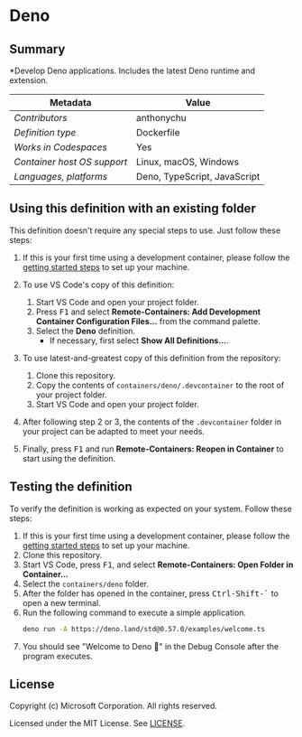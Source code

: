 # Deno

## Summary

*Develop Deno applications. Includes the latest Deno runtime and extension.

| Metadata | Value |  
|----------|-------|
| *Contributors* | anthonychu |
| *Definition type* | Dockerfile |
| *Works in Codespaces* | Yes |
| *Container host OS support* | Linux, macOS, Windows |
| *Languages, platforms* | Deno, TypeScript, JavaScript |

## Using this definition with an existing folder

This definition doesn't require any special steps to use. Just follow these steps:

1. If this is your first time using a development container, please follow the [getting started steps](https://aka.ms/vscode-remote/containers/getting-started) to set up your machine.

1. To use VS Code's copy of this definition:
    1. Start VS Code and open your project folder.
    1. Press <kbd>F1</kbd> and select **Remote-Containers: Add Development Container Configuration Files...** from the command palette.
    1. Select the **Deno** definition.
        - If necessary, first select **Show All Definitions...**.

1. To use latest-and-greatest copy of this definition from the repository:
    1. Clone this repository.
    1. Copy the contents of `containers/deno/.devcontainer` to the root of your project folder.
    1. Start VS Code and open your project folder.

1. After following step 2 or 3, the contents of the `.devcontainer` folder in your project can be adapted to meet your needs.

1. Finally, press <kbd>F1</kbd> and run **Remote-Containers: Reopen in Container** to start using the definition.

## Testing the definition

To verify the definition is working as expected on your system. Follow these steps:

1. If this is your first time using a development container, please follow the [getting started steps](https://aka.ms/vscode-remote/containers/getting-started) to set up your machine.
1. Clone this repository.
1. Start VS Code, press <kbd>F1</kbd>, and select **Remote-Containers: Open Folder in Container...**
1. Select the `containers/deno` folder.
1. After the folder has opened in the container, press <kbd>Ctrl-Shift-`</kbd> to open a new terminal.
1. Run the following command to execute a simple application.
    ```bash
    deno run -A https://deno.land/std@0.57.0/examples/welcome.ts
    ```
1. You should see "Welcome to Deno 🦕" in the Debug Console after the program executes.

## License

Copyright (c) Microsoft Corporation. All rights reserved.

Licensed under the MIT License. See [LICENSE](https://github.com/Microsoft/vscode-dev-containers/blob/master/LICENSE).